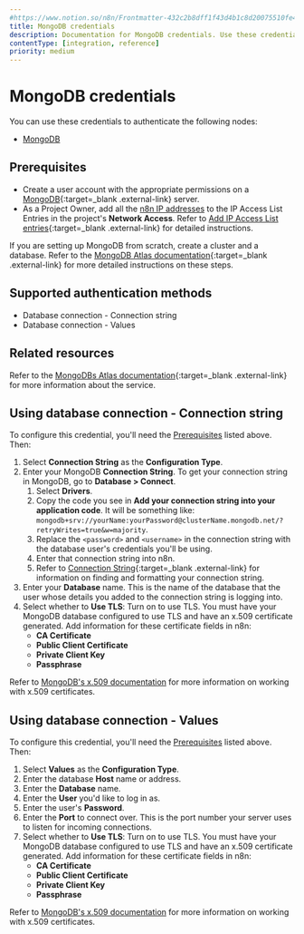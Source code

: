 ```yaml
---
#https://www.notion.so/n8n/Frontmatter-432c2b8dff1f43d4b1c8d20075510fe4
title: MongoDB credentials
description: Documentation for MongoDB credentials. Use these credentials to authenticate MongoDB in n8n, a workflow automation platform.
contentType: [integration, reference]
priority: medium
---
```


# MongoDB credentials

You can use these credentials to authenticate the following nodes:

- [MongoDB](/integrations/builtin/app-nodes/n8n-nodes-base.mongodb/)

## Prerequisites

- Create a user account with the appropriate permissions on a [MongoDB](https://www.mongodb.com/){:target=_blank .external-link} server.
- As a Project Owner, add all the [n8n IP addresses](/manage-cloud/cloud-ip/) to the IP Access List Entries in the project's **Network Access**. Refer to [Add IP Access List entries](https://www.mongodb.com/docs/atlas/security/ip-access-list/#add-ip-access-list-entries){:target=_blank .external-link} for detailed instructions.

If you are setting up MongoDB from scratch, create a cluster and a database. Refer to the [MongoDB Atlas documentation](https://www.mongodb.com/docs/atlas/){:target=_blank .external-link} for more detailed instructions on these steps.

## Supported authentication methods

- Database connection - Connection string
- Database connection - Values

## Related resources

Refer to the [MongoDBs Atlas documentation](https://www.mongodb.com/docs/atlas/){:target=_blank .external-link} for more information about the service.

## Using database connection - Connection string

To configure this credential, you'll need the [Prerequisites](#prerequisites) listed above. Then:

1. Select **Connection String** as the **Configuration Type**.
2. Enter your MongoDB **Connection String**. To get your connection string in MongoDB, go to **Database > Connect**.
    1. Select **Drivers**.
    2. Copy the code you see in **Add your connection string into your application code**. It will be something like: `mongodb+srv://yourName:yourPassword@clusterName.mongodb.net/?retryWrites=true&w=majority`.
    3. Replace the `<password>` and `<username>` in the connection string with the database user's credentials you'll be using.
    4. Enter that connection string into n8n.
    5. Refer to [Connection String](https://www.mongodb.com/docs/manual/reference/connection-string/){:target=_blank .external-link} for information on finding and formatting your connection string.
3. Enter your **Database** name. This is the name of the database that the user whose details you added to the connection string is logging into.
4. Select whether to **Use TLS**: Turn on to use TLS. You must have your MongoDB database configured to use TLS and have an x.509 certificate generated. Add information for these certificate fields in n8n:
    - **CA Certificate**
    - **Public Client Certificate**
    - **Private Client Key**
    - **Passphrase**

Refer to [MongoDB's x.509 documentation](https://www.mongodb.com/docs/manual/core/security-x.509/#std-label-client-x509-certificates-requirements) for more information on working with x.509 certificates.

## Using database connection - Values

To configure this credential, you'll need the [Prerequisites](#prerequisites) listed above. Then:

1. Select **Values** as the **Configuration Type**.
2. Enter the database **Host** name or address.
3. Enter the **Database** name.
4. Enter the **User** you'd like to log in as.
5. Enter the user's **Password**.
6. Enter the **Port** to connect over. This is the port number your server uses to listen for incoming connections.
7. Select whether to **Use TLS**: Turn on to use TLS. You must have your MongoDB database configured to use TLS and have an x.509 certificate generated. Add information for these certificate fields in n8n:
    - **CA Certificate**
    - **Public Client Certificate**
    - **Private Client Key**
    - **Passphrase**

Refer to [MongoDB's x.509 documentation](https://www.mongodb.com/docs/manual/core/security-x.509/#std-label-client-x509-certificates-requirements) for more information on working with x.509 certificates.

